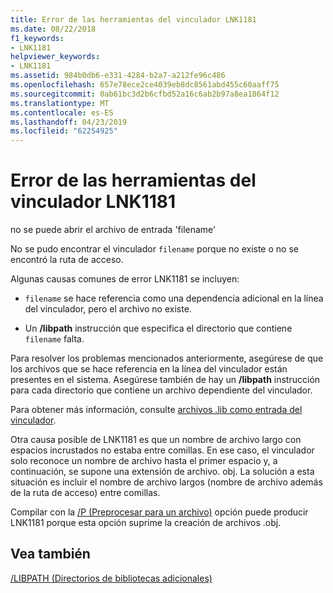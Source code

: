 ```yaml
---
title: Error de las herramientas del vinculador LNK1181
ms.date: 08/22/2018
f1_keywords:
- LNK1181
helpviewer_keywords:
- LNK1181
ms.assetid: 984b0db6-e331-4284-b2a7-a212fe96c486
ms.openlocfilehash: 657e78ece2ce4039eb8dc8561abd455c60aaff75
ms.sourcegitcommit: 0ab61bc3d2b6cfbd52a16c6ab2b97a8ea1864f12
ms.translationtype: MT
ms.contentlocale: es-ES
ms.lasthandoff: 04/23/2019
ms.locfileid: "62254925"
---
```

# <a name="linker-tools-error-lnk1181"></a>Error de las herramientas del vinculador LNK1181

no se puede abrir el archivo de entrada 'filename'

No se pudo encontrar el vinculador `filename` porque no existe o no se encontró la ruta de acceso.

Algunas causas comunes de error LNK1181 se incluyen:

- `filename` se hace referencia como una dependencia adicional en la línea del vinculador, pero el archivo no existe.

- Un **/libpath** instrucción que especifica el directorio que contiene `filename` falta.

Para resolver los problemas mencionados anteriormente, asegúrese de que los archivos que se hace referencia en la línea del vinculador están presentes en el sistema.  Asegúrese también de hay un **/libpath** instrucción para cada directorio que contiene un archivo dependiente del vinculador.

Para obtener más información, consulte [archivos .lib como entrada del vinculador](../../build/reference/dot-lib-files-as-linker-input.md).

Otra causa posible de LNK1181 es que un nombre de archivo largo con espacios incrustados no estaba entre comillas.  En ese caso, el vinculador solo reconoce un nombre de archivo hasta el primer espacio y, a continuación, se supone una extensión de archivo. obj.  La solución a esta situación es incluir el nombre de archivo largos (nombre de archivo además de la ruta de acceso) entre comillas.

Compilar con la [/P (Preprocesar para un archivo)](../../build/reference/p-preprocess-to-a-file.md) opción puede producir LNK1181 porque esta opción suprime la creación de archivos .obj.

## <a name="see-also"></a>Vea también

[/LIBPATH (Directorios de bibliotecas adicionales)](../../build/reference/libpath-additional-libpath.md)